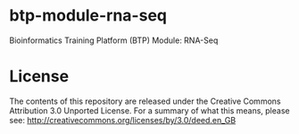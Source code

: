 # btp-module-rna-seq
Bioinformatics Training Platform (BTP) Module: RNA-Seq

License
=======
The contents of this repository are released under the Creative Commons
Attribution 3.0 Unported License. For a summary of what this means,
please see:
http://creativecommons.org/licenses/by/3.0/deed.en_GB

